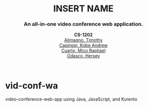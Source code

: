 <div align="center">
<h1 align="center">INSERT NAME</h1>

  <h3 align="center">
    An all-in-one video conference web application.
  </h3>
  <p align="center">
    <b>CS-1202</b> <br>
    <a href="https://github.com/mothy-08?fbclid=IwAR2cK8wVt5oou6og-kCeB-hqDbI7Ha21lHPWqXyb7mih1aSYc0xtWJ4T1rw">Alimagno, Timothy</a> <br>
    <a href="https://github.com/VinnRe">Capinpin, Kobe Andrew</a> <br>
    <a href="https://github.com/oocim">Cuarto, Mico Raphael</a> <br>
    <a href="https://github.com/herseyy">Odasco, Hersey</a> <br>
  </p>
  <br>
</div>

# vid-conf-wa
video-conference-web-app using Java, JavaScript, and Kurento
